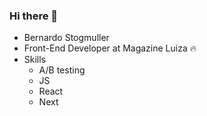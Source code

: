 ### Hi there 👋

- Bernardo Stogmuller
- Front-End Developer at Magazine Luiza :fire:
- Skills
  - A/B testing
  - JS
  - React
  - Next
